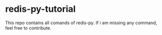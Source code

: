 # redis-py-tutorial
This repo contains all comands of redis-py. If i am missing any command, feel free to contribute.

